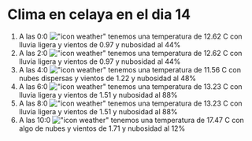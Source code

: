 # Clima en celaya en el dia 14

1. A las 0:0 !["icon weather"](http://openweathermap.org/img/w/10n.png) tenemos una temperatura de 12.62 C con lluvia ligera y  vientos de 0.97 y nubosidad al 44%
1. A las 2:0 !["icon weather"](http://openweathermap.org/img/w/10n.png) tenemos una temperatura de 12.62 C con lluvia ligera y  vientos de 0.97 y nubosidad al 44%
1. A las 4:0 !["icon weather"](http://openweathermap.org/img/w/03n.png) tenemos una temperatura de 11.56 C con nubes dispersas y  vientos de 1.22 y nubosidad al 48%
1. A las 6:0 !["icon weather"](http://openweathermap.org/img/w/10n.png) tenemos una temperatura de 13.23 C con lluvia ligera y  vientos de 1.51 y nubosidad al 88%
1. A las 8:0 !["icon weather"](http://openweathermap.org/img/w/10d.png) tenemos una temperatura de 13.23 C con lluvia ligera y  vientos de 1.51 y nubosidad al 88%
1. A las 10:0 !["icon weather"](http://openweathermap.org/img/w/02d.png) tenemos una temperatura de 17.47 C con algo de nubes y  vientos de 1.71 y nubosidad al 12%
